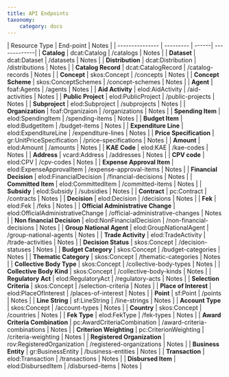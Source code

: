 ```yaml
---
title: API Endpoints
taxonomy:
    category: docs
---
```


| Resource Type  | End-point | Notes |
| --------------- | --------- | ------| -------------|
| **Catalog**  | dcat:Catalog | /catalogs | Notes |
| **Dataset**  | dcat:Dataset | /datasets | Notes |
| **Distribution**  | dcat:Distribution | /distributions | Notes |
| **Catalog Record**  | dcat:CatalogRecord | /catalog-records | Notes |
| **Concept**  | skos:Concept | /concepts | Notes |
| **Concept Scheme**  | skos:ConceptSchemes | /concept-schemes | Notes |
| **Agent**  | foaf:Agents | /agents | Notes |
| **Aid Activity**  | elod:AidActivity | /aid-activities | Notes |
| **Public Project**  | elod:PublicProject | /public-projects | Notes |
| **Subproject**  | elod:Subproject | /subprojects | Notes |
| **Organization**  | foaf:Organizaion | /organizations | Notes |
| **Spending Item**  | elod:SpendingItem | /spending-items | Notes |
| **Budget Item**  | elod:BudgetItem | /budget-items | Notes |
| **Expenditure Line**  | elod:ExpenditureLine | /expenditure-lines | Notes |
| **Price Specification**  | gr:UnitPriceSpecification | /price-specifications | Notes |
| **Amount**  | elod:Amount | /amounts | Notes |
| **KAE Code**  | elod:KAE | /kae-codes | Notes |
| **Address**  | vcard:Address | /addresses | Notes |
| **CPV code**  | elod:CPV | /cpv-codes | Notes |
| **Expense Approval Item**  | elod:ExpenseApprovalItem | /expense-approval-items | Notes |
| **Financial Decision**  | elod:FinancialDecision | /financial-decisions | Notes |
| **Committed Item**  | elod:CommittedItem | /committed-items | Notes |
| **Subsidy**  | elod:Subsidy | /subsidies | Notes |
| **Contract**  | pc:Contract | /contracts | Notes |
| **Decision**  | elod:Decision | /decisions | Notes |
| **Fek**  | elod:Fek | /feks | Notes |
| **Official Administrative Change**  | elod:OfficialAdministrativeChange | /official-administrative-changes | Notes |
| **Non financial Decision**  | elod:NonFinancialDecision | /non-financial-decisions | Notes |
| **Group National Agent**  | elod:GroupNationalAgent | /group-national-agents | Notes |
| **Trade Activity**  | elod:TradeActivity | /trade-activities | Notes |
| **Decision Status**  | skos:Concept | /decision-statuses | Notes |
| **Budget Category**  | skos:Concept | /budget-categories | Notes |
| **Thematic Category**  | skos:Concept | /thematic-categories | Notes |
| **Collective Body Type**  | skos:Concept | /collective-body-types | Notes |
| **Collective Body Kind**  | skos:Concept | /collective-body-kinds | Notes |
| **Regulatory Act**  | elod:RegulatoryAct | /regulatory-acts | Notes |
| **Selection Criteria**  | skos:Concept | /selection-criteria | Notes |
| **Place of Interest**  | elod:PlaceOfInterest | /places-of-interest | Notes |
| **Point**  | sf:Point | /points | Notes |
| **Line String**  | sf:LineString | /line-strings | Notes |
| **Account Type**  | skos:Concept | /account-types | Notes |
| **Country**  | skos:Concept | /countries | Notes |
| **Fek Type**  | elod:FekType | /fek-types | Notes |
| **Award Criteria Combination**  | pc:AwardCriteriaCombination | /award-criteria-combinations | Notes |
| **Criterion Weighting**  | pc:CriterionWeighting | /criteria-weighting | Notes |
| **Registered Organization**  | rov:RegisteredOrganization | /registered-organizations | Notes |
| **Business Entity**  | gr:BusinessEntity | /business-entities | Notes |
| **Transaction**  | elod:Transaction | /transactions | Notes |
| **Disbursed Item**  | elod:DisbursedItem | /disbursed-items | Notes |










